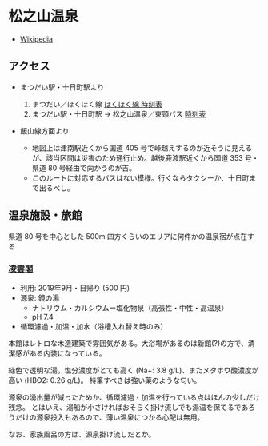 # 松之山温泉

* [Wikipedia](https://ja.wikipedia.org/wiki/%E6%9D%BE%E4%B9%8B%E5%B1%B1%E6%B8%A9%E6%B3%89)

## アクセス

* まつだい駅・十日町駅より
  1. まつだい／ほくほく線 [ほくほく線 時刻表]()
  2. まつだい駅・十日町駅 → 松之山温泉／東頸バス [時刻表](http://www.marukei-g.com/files/libs/2138/201903191658329166.pdf)

* 飯山線方面より
  + 地図上は津南駅近くから国道 405 号で峠越えするのが近そうに見えるが、該当区間は災害のため通行止め。越後鹿渡駅近くから国道 353 号・県道 80 号経由で向かうのが吉。
  + このルートに対応するバスはない模様。行くならタクシーか、十日町まで出るべし。

## 温泉施設・旅館

県道 80 号を中心とした 500m 四方くらいのエリアに何件かの温泉宿が点在する

### [凌雲閣](http://www.ryounkaku.net/)

* 利用: 2019年9月・日帰り (500 円)
* 源泉: 鏡の湯
  + ナトリウム・カルシウムー塩化物泉（高張性・中性・高温泉）
  + pH 7.4
* 循環濾過・加温・加水（浴槽入れ替え時のみ）

本館はレトロな木造建築で雰囲気がある。大浴場があるのは新館(?)の方で、清潔感がある内装になっている。

緑色で透明な湯。塩分濃度がとても高く (Na+: 3.8 g/L)、またメタホウ酸濃度が高い (HBO2: 0.26 g/L)。
特筆すべきは強い薬のような匂い。

源泉の湧出量が減ったためか、循環濾過・加温を行っている点はほんの少しだけ残念。
とはいえ、湯船が小さければおそらく掛け流しでも湯温を保てるであろうだけの源泉投入もあるので、薄い温泉につかる心配は無用。

なお、家族風呂の方は、源泉掛け流しだとか。
